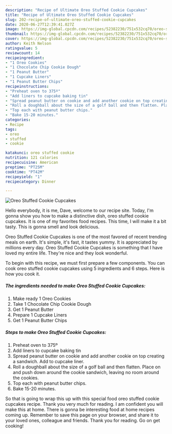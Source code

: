 ```yaml
---
description: "Recipe of Ultimate Oreo Stuffed Cookie Cupcakes"
title: "Recipe of Ultimate Oreo Stuffed Cookie Cupcakes"
slug: 202-recipe-of-ultimate-oreo-stuffed-cookie-cupcakes
date: 2020-06-27T12:39:41.027Z
image: https://img-global.cpcdn.com/recipes/52382230/751x532cq70/oreo-stuffed-cookie-cupcakes-recipe-main-photo.jpg
thumbnail: https://img-global.cpcdn.com/recipes/52382230/751x532cq70/oreo-stuffed-cookie-cupcakes-recipe-main-photo.jpg
cover: https://img-global.cpcdn.com/recipes/52382230/751x532cq70/oreo-stuffed-cookie-cupcakes-recipe-main-photo.jpg
author: Keith Nelson
ratingvalue: 5
reviewcount: 14
recipeingredient:
- "1 Oreo Cookies"
- "1 Chocolate Chip Cookie Dough"
- "1 Peanut Butter"
- "1 Cupcake Liners"
- "1 Peanut Butter Chips"
recipeinstructions:
- "Preheat oven to 375º"
- "Add liners to cupcake baking tin"
- "Spread peanut butter on cookie and add another cookie on top creating a sandwich. Add to cupcake liner."
- "Roll a doughball about the size of a golf ball and then flatten. Place on and push down around the cookie sandwich, leaving no room around the cookies."
- "Top each with peanut butter chips."
- "Bake 15-20 minutes."
categories:
- Recipe
tags:
- oreo
- stuffed
- cookie

katakunci: oreo stuffed cookie 
nutrition: 121 calories
recipecuisine: American
preptime: "PT25M"
cooktime: "PT42M"
recipeyield: "1"
recipecategory: Dinner

---
```



![Oreo Stuffed Cookie Cupcakes](https://img-global.cpcdn.com/recipes/52382230/751x532cq70/oreo-stuffed-cookie-cupcakes-recipe-main-photo.jpg)

Hello everybody, it is me, Dave, welcome to our recipe site. Today, I'm gonna show you how to make a distinctive dish, oreo stuffed cookie cupcakes. It is one of my favorites food recipes. This time, I will make it a bit tasty. This is gonna smell and look delicious.



Oreo Stuffed Cookie Cupcakes is one of the most favored of recent trending meals on earth. It's simple, it's fast, it tastes yummy. It is appreciated by millions every day. Oreo Stuffed Cookie Cupcakes is something that I have loved my entire life. They're nice and they look wonderful.


To begin with this recipe, we must first prepare a few components. You can cook oreo stuffed cookie cupcakes using 5 ingredients and 6 steps. Here is how you cook it.

<!--inarticleads1-->

##### The ingredients needed to make Oreo Stuffed Cookie Cupcakes:

1. Make ready 1 Oreo Cookies
1. Take 1 Chocolate Chip Cookie Dough
1. Get 1 Peanut Butter
1. Prepare 1 Cupcake Liners
1. Get 1 Peanut Butter Chips




<!--inarticleads2-->

##### Steps to make Oreo Stuffed Cookie Cupcakes:

1. Preheat oven to 375º
1. Add liners to cupcake baking tin
1. Spread peanut butter on cookie and add another cookie on top creating a sandwich. Add to cupcake liner.
1. Roll a doughball about the size of a golf ball and then flatten. Place on and push down around the cookie sandwich, leaving no room around the cookies.
1. Top each with peanut butter chips.
1. Bake 15-20 minutes.




So that is going to wrap this up with this special food oreo stuffed cookie cupcakes recipe. Thank you very much for reading. I am confident you will make this at home. There is gonna be interesting food at home recipes coming up. Remember to save this page on your browser, and share it to your loved ones, colleague and friends. Thank you for reading. Go on get cooking!
